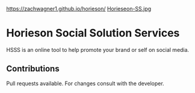 https://zachwagner1.github.io/horieson/
[Horieseon-SS.jpg](https://postimg.cc/4mQ7Mm0z)
# Horieson Social Solution Services
HSSS is an online tool to help promote your brand or self on social media.
## Contributions
Pull requests available. For changes consult with the developer.
